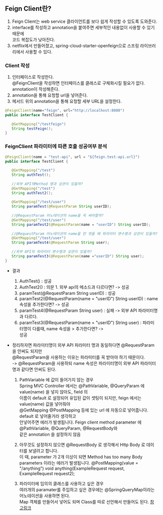 ## Feign Client란?
1. Feign Client는 web service 클라이언트를 보다 쉽게 작성할 수 있도록 도와준다.  
2. interface를 작성하고 annotation을 붙여주면 세부적인 내용없이 사용할 수 있기 때문에  
   코드 복잡도가 낮아진다.
3. netflix에서 만들어졌고, spring-cloud-starter-openfeign으로 스프링 라이브러리에서 사용할 수 있다.

### Client 작성
1. 인터페이스로 작성한다.  
   @FeignClient을 작성하면 인터페이스를 클래스로 구체화시킬 필요가 없다.  
   annotation이 작성해준다.
2. annotation을 통해 요청할 url을 넣어준다.
3. 메서드 위의 annotation을 통해 요청할 세부 URL을 설정한다.

```java
@FeignClient(name="feign", url="http://localhost:8080")
public interface TestClient {
  
   @GetMapping("/testfeign")
   String testFeign();
}
```


### FeignClient 파라미터에 따른 호출 성공여부 분석
```java
@FeignClient(name = "test-api", url = "${feign.test-api.url}")
public interface TestClient {
   
   @GetMapping("/test")
   String authTest();
   
   //외부 API의Method 명과 상관이 있을까?
   @GetMapping("/test")
   String authTest2();
   
   @GetMapping("/test/user")
   String paramTest(@RequestParam String userID);
   
   //@RequestParam 어노테이션의 name을 꼭 써야할까?
   @GetMapping("/test/user")
   String paramTest2(@RequestParam(name = "userID") String userID);
   
   //@RequestParam 어노테이션의 name을 안 썻을 때 파라미터 변수명과 상관이 있을까?
   @GetMapping("/test/user")
   String paramTest4(@RequestParam String user);
   
   //외부 API의 파라미터 변수명과 상관이 있을까?
   String paramTest3(@RequestParam(name ="userID") String user);
}
```
- 결과  
  1. AuthTest() : 성공
  2. AuthTest2() : 의문 1. 외부 api의 메소드과 다르다면? -> 성공
  3. paramTest(@RequestParam String userID) : 성공
  4. paramTest2(@RequestParam(name = "userID") String userID) : name속성을 추가한다면? -> 성공
  5. paramTest4(@RequestParam String user) : 실패 -> 외부 API 파라미터명과 다르다.
  6. paramTest3(@RequestParam(name = "userID") String user) : 파라미터명이 다를때, name 속성을 > 추가한다면? ->  
   성공
- 정리하자면 파라미터명이 외부 API 파라미터 명과 동일하다면 @RequestParam을 안써도 되지만  
@RequestParam을 사용하는 이유는 파라미터를 꼭 받아야 하기 때문이다.  
-> @RequestParam을 사용하되 name 속성은 파라미터명이 외부 API 파라미터 명과 같다면 안써도 된다.  
  
   1. PathVariable 에 값이 들어가지 않는 경우  
    Spring MVC Controller 에서는 @PathVariable, @QueryParam 에 value(name) 을 넣지 않아도, field 의  
    이름이 default 로 설정되어 유입된 값이 셋팅이 되지만, feign 에서는 value(name) 값을 넣어줘야  
    @GetMapping @PostMapping 등에 있는 url 에 자동으로 넣어줍니다. default 로 넣어줄거라 생각하고  
    안넣어주면 에러가 발생됩니다. Feign client method parameter 에 @PathVariable, @QueryParam, @RequestBody와  
    같은 annotation 을 설정하지 않음
 
   2. 아무것도 설정하지 않으면 @RequestBody 로 생각해서 Http Body 로 데이터를 보낼려고 합니다.  
   이 때, parameter 가 2개 이상이 되면 Method has too many Body parameters 이라는 에러가 발생됩니다.
   @PostMapping(value = "/anything")
   void anything(ExampleRequest request, ExampleRequest request2);
   
   3. 파라미터에 임의의 클래스를 사용하고 싶은 경우  
   여러개의 paramater를 주입하고 싶은 경우에는 @SpringQueryMap이라는 어노테이션을 사용하면 된다.  
   Map 객체를 만들어서 넣어도 되며 Class를 따로 선언해서 만들어도 된다. [참고링크](https://cloud.spring.io/spring-cloud-openfeign/reference/html/#feign-querymap-support)
   
   
   
   
   
   
   
   
   
   
   
   
   
   
   
   
   
   
   
   
   
   
   
   
   
   
   
   
   
   
   
   
   
   
   
   
   
